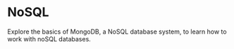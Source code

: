 # NoSQL
Explore the basics of MongoDB, a NoSQL database system, to learn how to
work with noSQL databases.
